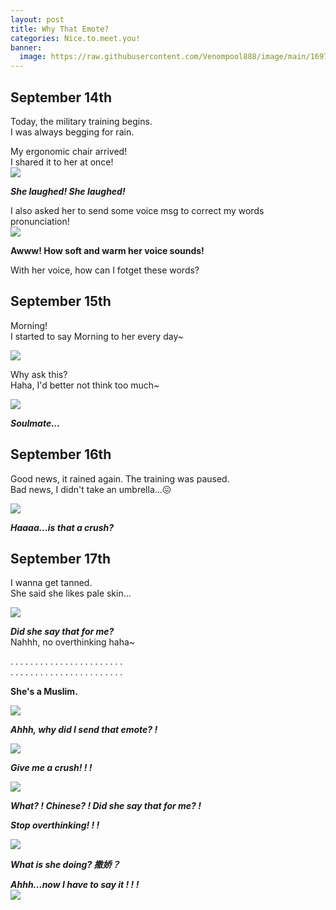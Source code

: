 ```yaml
---
layout: post
title: Why That Emote?
categories: Nice.to.meet.you!
banner:
  image: https://raw.githubusercontent.com/Venompool888/image/main/1697200319695.jpeg
---
```


## September 14th
Today, the military training begins.  
I was always begging for rain.  
  
My ergonomic chair arrived!  
I shared it to her at once!  
![](https://raw.githubusercontent.com/Venompool888/image/main/Screenshot_20231014_110942.jpg)  
  
***She laughed! She laughed!***
  
I also asked her to send some voice msg to correct my words pronunciation!  
![](https://raw.githubusercontent.com/Venompool888/image/main/Screenshot_20231014_111415.jpg)  
  
**Awww! How soft and warm her voice sounds!**  
  
With her voice, how can I fotget these words?  
  
## September 15th
Morning!  
I started to say Morning to her every day~  
  
![](https://raw.githubusercontent.com/Venompool888/image/main/Screenshot_20231014_112234.jpg)  
  
Why ask this?  
Haha, I'd better not think too much~  
  
![](https://github.com/Venompool888/image/releases/download/emote/Screenshot_20231014_112540.jpg)  
  
***Soulmate...***  
  
## September 16th
Good news, it rained again. The training was paused.  
Bad news, I didn't take an umbrella...😖  
  
![](https://github.com/Venompool888/image/releases/download/emote/Screenshot_20231014_113058.jpg)  
  
***Haaaa...is that a crush?***  
  
## September 17th
I wanna get tanned.  
She said she likes pale skin...  

![](https://github.com/Venompool888/image/releases/download/emote/Screenshot_20231014_113553.jpg)  
  
***Did she say that for me?***  
Nahhh, no overthinking haha~  
  
.  .  .  .  .  .  .  .  .  .  .  .  .  .  .  .  .  .  .  .  .  .  .  
.  .  .  .  .  .  .  .  .  .  .  .  .  .  .  .  .  .  .  .  .  .  .  
  
**She's a Muslim.**  
  
![](https://github.com/Venompool888/image/releases/download/emote/Screenshot_20231014_114123.jpg)  
  
***Ahhh, why did I send that emote? !***  
  
![](https://github.com/Venompool888/image/releases/download/emote/Screenshot_20231014_114359.jpg)  
  
***Give me a crush! ! !***  
  
![](https://github.com/Venompool888/image/releases/download/emote/Screenshot_20231014_114654.jpg)  
  
***What? ! Chinese? ! Did she say that for me? !***  
  
***Stop overthinking! ! !***  
  
![](https://github.com/Venompool888/image/releases/download/emote/Screenshot_20231014_115022.jpg)  
  
***What is she doing? 撒娇？***  
  
***Ahhh...now I have to say it ! !  !***  
![](https://github.com/Venompool888/image/releases/download/emote/Screenshot_20231014_115120.jpg)  